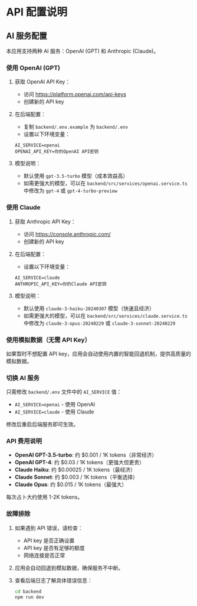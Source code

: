 # API 配置说明

## AI 服务配置

本应用支持两种 AI 服务：OpenAI (GPT) 和 Anthropic (Claude)。

### 使用 OpenAI (GPT)

1. 获取 OpenAI API Key：
   - 访问 https://platform.openai.com/api-keys
   - 创建新的 API key

2. 在后端配置：
   - 复制 `backend/.env.example` 为 `backend/.env`
   - 设置以下环境变量：
   ```
   AI_SERVICE=openai
   OPENAI_API_KEY=你的OpenAI API密钥
   ```

3. 模型说明：
   - 默认使用 `gpt-3.5-turbo` 模型（成本效益高）
   - 如需更强大的模型，可以在 `backend/src/services/openai.service.ts` 中修改为 `gpt-4` 或 `gpt-4-turbo-preview`

### 使用 Claude

1. 获取 Anthropic API Key：
   - 访问 https://console.anthropic.com/
   - 创建新的 API key

2. 在后端配置：
   - 设置以下环境变量：
   ```
   AI_SERVICE=claude
   ANTHROPIC_API_KEY=你的Claude API密钥
   ```

3. 模型说明：
   - 默认使用 `claude-3-haiku-20240307` 模型（快速且经济）
   - 如需更强大的模型，可以在 `backend/src/services/claude.service.ts` 中修改为 `claude-3-opus-20240229` 或 `claude-3-sonnet-20240229`

### 使用模拟数据（无需 API Key）

如果暂时不想配置 API key，应用会自动使用内置的智能回退机制，提供高质量的模拟数据。

### 切换 AI 服务

只需修改 `backend/.env` 文件中的 `AI_SERVICE` 值：
- `AI_SERVICE=openai` - 使用 OpenAI
- `AI_SERVICE=claude` - 使用 Claude

修改后重启后端服务即可生效。

### API 费用说明

- **OpenAI GPT-3.5-turbo**: 约 $0.001 / 1K tokens（非常经济）
- **OpenAI GPT-4**: 约 $0.03 / 1K tokens（更强大但更贵）
- **Claude Haiku**: 约 $0.00025 / 1K tokens（最经济）
- **Claude Sonnet**: 约 $0.003 / 1K tokens（平衡选择）
- **Claude Opus**: 约 $0.015 / 1K tokens（最强大）

每次占卜大约使用 1-2K tokens。

### 故障排除

1. 如果遇到 API 错误，请检查：
   - API key 是否正确设置
   - API key 是否有足够的额度
   - 网络连接是否正常

2. 应用会自动回退到模拟数据，确保服务不中断。

3. 查看后端日志了解具体错误信息：
   ```bash
   cd backend
   npm run dev
   ```